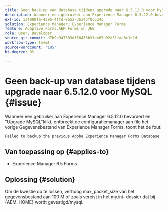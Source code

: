 ```yaml
---
title: Geen back-up van database tijdens upgrade naar 6.5.12.0 voor MySQL.
description: Wanneer een gebruiker aan Experience Manager 6.5.12.0 bevordert en "Upgrade MySQL"klikt, ontbreekt de configuratiemanager aan file het vorige Gegevensbestand van Experience Manager Forms.
exl-id: 1af000fa-439b-4ffd-8b5a-3ba45f0c524c
solution: Experience Manager, Experience Manager Forms
feature: Adaptive Forms,AEM Forms on JEE
role: User, Developer
source-git-commit: d7b9e947503df58435b3fee85a92d51fae8c1d2d
workflow-type: tm+mt
source-wordcount: '105'
ht-degree: 0%

---
```


# Geen back-up van database tijdens upgrade naar 6.5.12.0 voor MySQL {#issue}

Wanneer een gebruiker aan Experience Manager 6.5.12.0 bevordert en &quot;Upgrade MySQL&quot;klikt, ontbreekt de configuratiemanager aan file het vorige Gegevensbestand van Experience Manager Forms, toont het de fout:

`Failed to backup the previous Adobe Experience Manager Forms Database`


## Van toepassing op {#applies-to}

* Experience Manager 6.5 Forms

## Oplossing {#solution}

Om de kwestie op te lossen, verhoog max_packet_size van het gegevensbestand aan 100 M of zoals vereist in het my.ini- dossier dat bij {AEM_HOME} wordt gevestigd/mysql.
